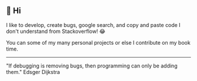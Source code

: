 ## 👋 Hi

I like to develop, create bugs, google search, and copy and paste code I don't understand from Stackoverflow! 😂

You can some of my many personal projects or else I contribute on my book time.

___

"If debugging is removing bugs, then programming can only be adding them."
Edsger Dijkstra
